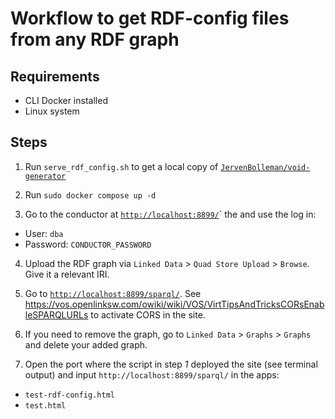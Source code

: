 # Workflow to get RDF-config files from any RDF graph

## Requirements
- CLI Docker installed
- Linux system


## Steps

1. Run `serve_rdf_config.sh` to get a local copy of [`JervenBolleman/void-generator`](https://github.com/JervenBolleman/void-generator) 
2. Run ```sudo docker compose up -d```

3. Go to the conductor at [`http://localhost:8899/`](http://localhost:8899/)` the  and use the log in:
 - User: `dba`
 - Password: `CONDUCTOR_PASSWORD`

4. Upload the RDF graph via `Linked Data` > `Quad Store Upload` > `Browse`. Give it a relevant IRI.

5. Go to [`http://localhost:8899/sparql/`](http://localhost:8899/sparql/). See https://vos.openlinksw.com/owiki/wiki/VOS/VirtTipsAndTricksCORsEnableSPARQLURLs to activate CORS in the site.


6. If you need to remove the graph, go to `Linked Data` > `Graphs` > `Graphs` and delete your added graph.

6. Open the port where the script in step *1* deployed the site (see terminal output) and input `http://localhost:8899/sparql/` in the apps:
- `test-rdf-config.html`
- `test.html`